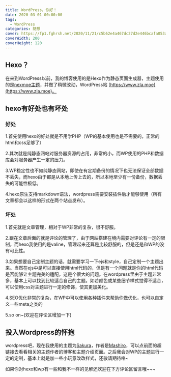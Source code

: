 ```yaml
---
title: WordPress，你好！
date: 2020-03-01 00:00:00
tags:
  - WordPress
categories: 随想
cover: https://fp1.fghrsh.net/2020/11/21/c5b62e4a467dc27d2e446bcafa053a94.png
coverWidth: 200
coverHeight: 120
---
```


## Hexo？

在来到WordPress以前，我的博客使用的是Hexo作为静态页面生成器，主题使用的是[nexmoe主题](https://github.com/nexmoe/hexo-theme-nexmoe)，并做了稍微改动，WordPress站 [https://www.zla.moe](https://www.zla.moe)。<!-- more -->

## hexo有好处也有坏处

### 好处

1.首先使用hexo的好处就是不用学PHP（WP的基本使用也是不需要的，正常的html和css足够了）

2.其次就是纯静态网站对服务器资源的占用，非常的小，而WP使用的PHP和数据库会对服务器产生一定的压力。

3.WP稳定性也不如纯静态网站，即使在有定期备份的情况下也无法保证全部数据不丢失，而hexo由于都是从本地上传上去的，所以本地至少有一份备份，数据丢失的可能性极低。

4.hexo原生支持markdown语法，wordpress需要安装插件后才能够使用（所有文章都会以这样的形式在两个站点发布）。

### 坏处

1.首先就是文章管理，相对于WP非常的复杂，很不舒服。

2.跟在文章后面的就是评论的管理了，由于网站搭建在境内需要对评论有一定的限制，而hexo我使用的是valine，管理起来还算是比较舒服的，但是还是和WP的没有可比性。

3.如果想要自己定制主题的话，就需要学习一下ejs和style，自己定制一个主题出来。当然在ejs中是可以直接使用html代码的，但是有一个问题就是你的html代码是否能够让主题完美的适配，这是个很大的问题。在wordpress里由于主题非常多，基本上可以找到比较适合自己的主题。如若颜色或某些细节样式觉得不适合，可以使用css对主题进行一定的修饰，使其更加美化。

4.SEO优化非常的复杂，在WP中可以使用各种插件来帮助你做优化，也可以自定义一些meta之类的

5.so on~(欢迎在评论区增加一下)

## 投入Wordpress的怀抱

wordpress吧，现在我使用的主题为[Sakura](https://2heng.xin/theme-sakura/)，作者是[Mashiro](https://2heng.xin/)，可以点前面的超链接去看看相关的主题作者的博客和主题介绍页面。之后我会对WP的主题进行一定的定制，基本上就是加一些小玩意改改样式，还敬请期待咯~

如果你对hexo和wp有一些和我不一样的见解还欢迎在下方评论区留言哦~~~
